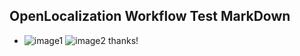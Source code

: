 ## OpenLocalization Workflow Test MarkDown
* ![image1](.\a07e3361-6e98-451b-8301-7a3fb8064bcd.PNG)   ![image2](.\f300f585-86d0-4c23-918a-1db1b2425424.png) 
thanks!